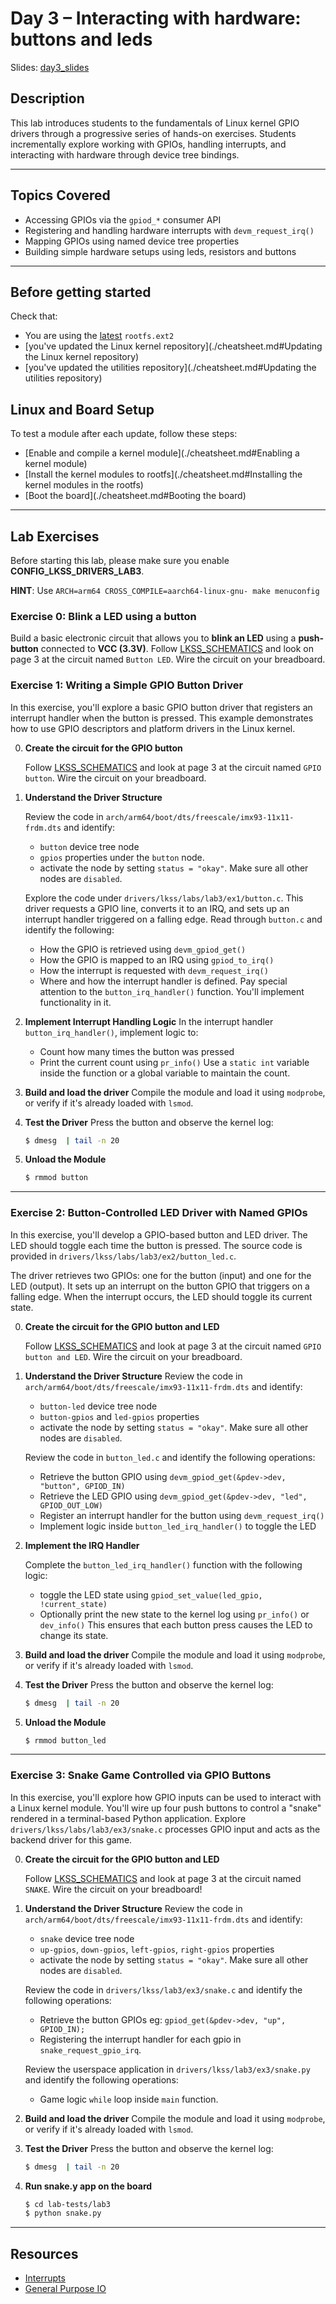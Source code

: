 # Day 3 – Interacting with hardware: buttons and leds

Slides: [day3_slides](./day3_slides)

## Description

This lab introduces students to the fundamentals of Linux kernel GPIO drivers through a
progressive series of hands-on exercises. Students incrementally explore working with GPIOs,
handling interrupts, and interacting with hardware through device tree bindings.

---

## Topics Covered

- Accessing GPIOs via the `gpiod_*` consumer API
- Registering and handling hardware interrupts with `devm_request_irq()`
- Mapping GPIOs using named device tree properties
- Building simple hardware setups using leds, resistors and buttons

---

## Before getting started

Check that:
   - You are using the [latest](https://github.com/Linux-Kernel-Summer-School/buildroot/releases/download/lkss-2025-v3/rootfs.ext2) `rootfs.ext2`
   - [you've updated the Linux kernel repository](./cheatsheet.md#Updating the Linux kernel repository)
   - [you've updated the utilities repository](./cheatsheet.md#Updating the utilities repository)

## Linux and Board Setup

To test a module after each update, follow these steps:
  - [Enable and compile a kernel module](./cheatsheet.md#Enabling a kernel module)
  - [Install the kernel modules to rootfs](./cheatsheet.md#Installing the kernel modules in the rootfs)
  - [Boot the board](./cheatsheet.md#Booting the board)

---

## Lab Exercises

Before starting this lab, please make sure you enable **CONFIG_LKSS_DRIVERS_LAB3**.

**HINT**: Use `ARCH=arm64 CROSS_COMPILE=aarch64-linux-gnu- make menuconfig `

### Exercise 0: Blink a LED using a button

Build a basic electronic circuit that allows you to **blink an LED** using a **push-button**
connected to **VCC (3.3V)**. Follow [LKSS_SCHEMATICS](https://github.com/Linux-Kernel-Summer-School/docs/blob/main/2025/LKSS_SCHEMATICS.pdf)
and look on page 3 at the circuit named `Button LED`. Wire the circuit on your breadboard.

### Exercise 1: Writing a Simple GPIO Button Driver

In this exercise, you'll explore a basic GPIO button driver that registers an interrupt handler
when the button is pressed. This example demonstrates how to use GPIO descriptors and platform
drivers in the Linux kernel.

0. **Create the circuit for the GPIO button**

   Follow  [LKSS_SCHEMATICS](https://github.com/Linux-Kernel-Summer-School/docs/blob/main/2025/LKSS_SCHEMATICS.pdf)
   and look at page 3 at the circuit named `GPIO button`. Wire the circuit on your breadboard.

1. **Understand the Driver Structure**

   Review the code in `arch/arm64/boot/dts/freescale/imx93-11x11-frdm.dts` and identify:
   - `button` device tree node
   - `gpios` properties under the `button` node.
   - activate the node by setting `status = "okay"`. Make sure all other nodes are `disabled`.

   Explore the code under `drivers/lkss/labs/lab3/ex1/button.c`. This driver requests a GPIO line,
   converts it to an IRQ, and sets up an interrupt handler triggered on a falling edge.
   Read through `button.c` and identify the following:
    - How the GPIO is retrieved using `devm_gpiod_get()`
    - How the GPIO is mapped to an IRQ using `gpiod_to_irq()`
    - How the interrupt is requested with `devm_request_irq()`
    - Where and how the interrupt handler is defined.
   Pay special attention to the `button_irq_handler()` function. You'll implement functionality in it.

2. **Implement Interrupt Handling Logic**
   In the interrupt handler `button_irq_handler()`, implement logic to:
     - Count how many times the button was pressed
     - Print the current count using `pr_info()`
   Use a `static int` variable inside the function or a global variable to maintain the count.

3. **Build and load the driver**
   Compile the module and load it using `modprobe`, or verify if it's already loaded with `lsmod`.

4. **Test the Driver**
   Press the button and observe the kernel log:
   ```bash
   $ dmesg  | tail -n 20
   ```

5. **Unload the Module**
   ```bash
   $ rmmod button
   ```
---

### Exercise 2: Button-Controlled LED Driver with Named GPIOs

In this exercise, you'll develop a GPIO-based button and LED driver. The LED should toggle each
time the button is pressed. The source code is provided in `drivers/lkss/labs/lab3/ex2/button_led.c`.

The driver retrieves two GPIOs: one for the button (input) and one for the LED (output). It sets
up an interrupt on the button GPIO that triggers on a falling edge. When the interrupt occurs,
the LED should toggle its current state.

0. **Create the circuit for the GPIO button and LED**
   
   Follow  [LKSS_SCHEMATICS](https://github.com/Linux-Kernel-Summer-School/docs/blob/main/2025/LKSS_SCHEMATICS.pdf)
   and look at page 3 at the circuit named `GPIO button and LED`. Wire the circuit on your breadboard.

1. **Understand the Driver Structure**
    Review the code in `arch/arm64/boot/dts/freescale/imx93-11x11-frdm.dts` and identify:
    - `button-led` device tree node
    - `button-gpios` and `led-gpios` properties
    - activate the node by setting `status = "okay"`. Make sure all other nodes are `disabled`.

    Review the code in `button_led.c` and identify the following operations:
    - Retrieve the button GPIO using `devm_gpiod_get(&pdev->dev, "button", GPIOD_IN)`
    - Retrieve the LED GPIO using `devm_gpiod_get(&pdev->dev, "led", GPIOD_OUT_LOW)`
    - Register an interrupt handler for the button using `devm_request_irq()`
    - Implement logic inside `button_led_irq_handler()` to toggle the LED

2. **Implement the IRQ Handler**

    Complete the `button_led_irq_handler()` function with the following logic:
    - toggle the LED state using `gpiod_set_value(led_gpio, !current_state)`
    - Optionally print the new state to the kernel log using `pr_info()` or `dev_info()`
    This ensures that each button press causes the LED to change its state.

3. **Build and load the driver**
   Compile the module and load it using `modprobe`, or verify if it's already loaded with `lsmod`.

4. **Test the Driver**
   Press the button and observe the kernel log:
   ```bash
   $ dmesg  | tail -n 20
   ```

5. **Unload the Module**
   ```bash
   $ rmmod button_led
   ```
---

### **Exercise 3: Snake Game Controlled via GPIO Buttons**

In this exercise, you'll explore how GPIO inputs can be used to interact with a Linux kernel 
module. You'll wire up four push buttons to control a "snake" rendered in a terminal-based 
Python application. Explore `drivers/lkss/labs/lab3/ex3/snake.c` processes GPIO input and acts as the backend 
driver for this game.

0. **Create the circuit for the GPIO button and LED**

   Follow  [LKSS_SCHEMATICS](https://github.com/Linux-Kernel-Summer-School/docs/blob/main/2025/LKSS_SCHEMATICS.pdf)
   and look at page 3 at the circuit named `SNAKE`. Wire the circuit on your breadboard!

1. **Understand the Driver Structure**
    Review the code in `arch/arm64/boot/dts/freescale/imx93-11x11-frdm.dts` and identify:
    - `snake` device tree node
    - `up-gpios`, `down-gpios`, `left-gpios`, `right-gpios` properties
    - activate the node by setting `status = "okay"`. Make sure all other nodes are `disabled`.

    Review the code in `drivers/lkss/lab3/ex3/snake.c` and identify the following operations:
    - Retrieve the button GPIOs eg: `gpiod_get(&pdev->dev, "up", GPIOD_IN);`
    - Registering the interrupt handler for each gpio in `snake_request_gpio_irq`.

    Review the userspace application in `drivers/lkss/lab3/ex3/snake.py` and identify the following operations:
    - Game logic `while` loop inside `main` function.

2. **Build and load the driver**
   Compile the module and load it using `modprobe`, or verify if it's already loaded with `lsmod`.

3. **Test the Driver**
   Press the button and observe the kernel log:
   ```bash
   $ dmesg  | tail -n 20
   ```

4. **Run snake.y app on the board**
   ```bash
   $ cd lab-tests/lab3
   $ python snake.py
   ```
---

## Resources

- [Interrupts](https://linux-kernel-labs.github.io/refs/heads/master/lectures/interrupts.html)
- [General Purpose IO](https://www.kernel.org/doc/html/v4.17/driver-api/gpio/index.html)
